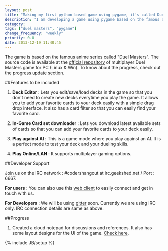 ```yaml
---
layout: post
title: "Making my first python based game using pygame, it's called Duel Masters"
description: "I am developing a game using pygame based on the famous anime series called duel masters. Help contribute on github."
category: 
tags: ["duel masters", "pygame"]
change_frequency: "weekly"
priority: 0.8
date: 2013-12-19 11:40:45
---
```


The game is based on the famous anime series called "Duel Masters". The source code is available at the [official repository](https://github.com/bhavyanshu/Duel_Masters) of multiplayer Duel Masters game for PC (Linux &amp; Win). To know about the progress, check out the [progress update](#progress) section.

##Features to be included

1. **Deck Editor** : Lets you edit/save/load decks in the game so that you don't need to create new decks everytime you play the game. It allows you to add your favorite cards to your deck easily with a simple drag drop interface. It also has a card filter so that you can easily find your favorite card. 

2. **In-Game Card set downloader** : Lets you download latest available sets of cards so that you can add your favorite cards to your deck easily.

3. **Play against AI** : This is a game mode where you play against an AI. It is a perfect mode to test your deck and your dueling skills.

4. **Play Online/LAN** : It supports multiplayer gaming options.  

##Developer Support

Join us on the IRC network : #codershangout at irc.geekshed.net / Port : 6667.

**For users** : You can also use this [web client](https://kiwiirc.com/client/irc.geekshed.net/#codershangout) to easily connect and get in touch with us.

**For Developers** : We will be using [gitter](https://gitter.im/bhavyanshu/Duel_Masters) soon. Currently we are using IRC only. IRC connection details are same as above. 



##Progress

1. Created a cloud notepad for discussions and references. It also has some layout designs for the UI of the game. [Check here](https://pad.riseup.net/p/DuelMastersGame).



{% include JB/setup %}
